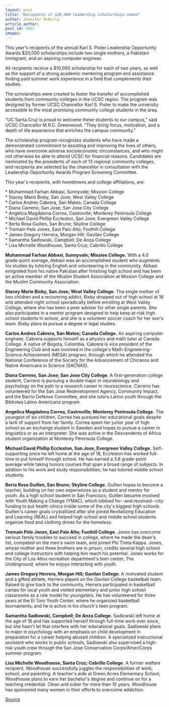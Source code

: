 ```yaml
---
layout: post
title: "Recipients of $20,000 leadership scholarships named"
author: Jennifer McNulty
article_author: 
post_id: 5021
images:
---
```


<p>
  This year's recipients of the annual Karl S. Pister Leadership Opportunity Awards $20,000 scholarships include two single mothers, a Pakistani immigrant, and an aspiring computer engineer.
</p>
<p>
  All recipients receive a $10,000 scholarship for each of two years, as well as the support of a strong academic mentoring program and assistance finding paid summer work experience in a field that complements their studies.<br>
</p>
<p>
  The scholarships were created to foster the transfer of accomplished students from community colleges in the UCSC region. The program was designed by former UCSC Chancellor Karl S. Pister to make the university accessible to the most promising community college students in the area.<br>
</p>
<p>
  "UC Santa Cruz is proud to welcome these students to our campus," said UCSC Chancellor M.R.C. Greenwood. "They bring focus, motivation, and a depth of life experience that enriches the campus community."<br>
</p>
<p>
  The scholarship program recognizes students who have made a demonstrated commitment to assisting and improving the lives of others, who have overcome adverse socioeconomic circumstances, and who might not otherwise be able to attend UCSC for financial reasons. Candidates are nominated by the presidents of each of 13 regional community colleges, and recipients are selected by the chancellor in consultation with the Leadership Opportunity Awards Program Screening Committee.<br>
</p>
<p>
  This year's recipients, with hometowns and college affiliations, are:<br>
</p>
<p>
  * Muhammad Farhan Abbasi, Sunnyvale; Mission College<br>
  * Stacey Marie Bixby, San Jose; West Valley College<br>
  * Carlos Andres Cabrera, San Mateo; Canada College<br>
  * Diana Carreno, San Jose; San Jose City College<br>
  * Angelica Magdalena Correa, Castroville; Monterey Peninsula College<br>
  * Michael David Phillip Eccleston, San Jose; Evergreen Valley College<br>
  * Berta Rosa Guillen, San Bruno; Skyline College<br>
  * Tremain Pele Jones, East Palo Alto; Foothill College<br>
  * James Gregory Herrera, Morgan Hill; Gavilan College<br>
  * Samantha Sadlowski, Campbell; De Anza College<br>
  * Lisa Michelle Woodhouse, Santa Cruz; Cabrillo College
</p>
<p>
  <b>Muhammad Farhan Abbasi, Sunnyvale; Mission College.</b> With a 4.0 grade-point average, Abbasi was an accomplished student who augments his studies by tutoring English and volunteering in the community. Abbasi emigrated from his native Pakistan after finishing high school and has been an active member of the Muslim Student Association at Mission College and the Muslim Community Association.<br>
</p>
<p>
  <b>Stacey Marie Bixby, San Jose; West Valley College.</b> The single mother of two children and a recovering addict, Bixby dropped out of high school at 16 and attended night school sporadically before enrolling at West Valley College, where she has been a peer adviser for other single parents. She also participates in a mentor program designed to help keep at-risk high school students in school, and she is a volunteer soccer coach for her son's team. Bixby plans to pursue a degree in legal studies.
</p>
<p>
  <b>Carlos Andres Cabrera, San Mateo; Canada College.</b> An aspiring computer engineer, Cabrera supports himself as a physics and math tutor at Canada College. A native of Bogota, Colombia, Cabrera is vice president of the Engineering Club and was involved in the college's Math-Engineering-Science Achievement (MESA) program, through which he attended the National Conference of the Society for the Advancement of Chicanos and Native Americans in Science (SACNAS).
</p>
<p>
  <b>Diana Carreno, San Jose; San Jose City College</b>. A first-generation college student, Carreno is pursuing a double major in neurobiology and psychology on the path to a research career in neuroscience. Carreno has volunteered for the San Jose Redevelopment Agency, Community Impact, and the Barrio Defense Committee, and she tutors Latino youth through the Bibliotea Latino Americana program.
</p>
<p>
  <b>Angelica Magdalena Correa, Castroville; Monterey Peninsula College.</b> The youngest of six children, Correa has pursued her educational goals despite a lack of support from her family. Correa spent her junior year of high school as an exchange student in Sweden and hopes to pursue a career in linguistics or as an interpreter. She was active in the Descendents of Africa student organization at Monterey Peninsula College.<br>
</p>
<p>
  <b>Michael David Phillip Eccleston, San Jose; Evergreen Valley College.</b> Self-supporting since he left home at the age of 18, Eccleston has worked full-time to put himself through school. He has earned a 3.8 grade-point average while taking honors courses that span a broad range of subjects. In addition to his work and study responsibilities, he has tutored middle school students.
</p>
<p>
  <b>Berta Rosa Guillen, San Bruno; Skyline College.</b> Guillen hopes to become a teacher, building on her own experiences as a student and mentor for youth. As a high school student in San Francisco, Guillen became involved with Youth Making a Change (YMAC), which lobbied for--and received--city funding to put health clinics inside some of the city's biggest high schools. Guillen's career goals crystallized after she joined Revitalizing Education and Learning (REAL) and helped high school and middle school students organize food and clothing drives for the homeless.
</p>
<p>
  <b>Tremain Pele Jones, East Palo Alto; Foothill College.</b> Jones has overcome serious family troubles to succeed in college, where he made the dean's list, competed on the men's swim team, and joined Phi Theta Kappa. Jones, whose mother and three brothers are in prison, credits several high school and college instructors with helping him reach his potential. Jones works for the City of Los Altos recreation department's teen center, The Underground, where he enjoys interacting with youth.
</p>
<p>
  <b>James Gregory Herrera, Morgan Hill; Gavilan College.</b> A motivated student and a gifted athlete, Herrera played on the Gavilan College basketball team. Raised to give back to the community, Herrera participated in basketball camps for local youth and visited elementary and junior high school classrooms as a role model for youngsters. He has volunteered for three years at the El Toro Youth Center, where he organized basketball tournaments, and he is active in his church's teen program.
</p>
<p>
  <b>Samantha Sadlowski, Campbell; De Anza College.</b> Sadlowski left home at the age of 16 and has supported herself through full-time work ever since, but she hasn't let that interfere with her educational goals. Sadlowski plans to major in psychology with an emphasis on child development in preparation for a career helping abused children. A specialized instructional assistant who works in public schools, Sadlowski also supervised a high-risk youth crew through the San Jose Conservation Corps/AmeriCorps summer program.
</p>
<p>
  <b>Lisa Michelle Woodhouse, Santa Cruz; Cabrillo College.</b> A former welfare recipient, Woodhouse successfully juggles the responsibilities of work, school, and parenting. A teacher's aide at Green Acres Elementary School, Woodhouse plans to earn her bachelor's degree and continue on for a teaching credential. Clean and sober for more than 10 years, Woodhouse has sponsored many women in their efforts to overcome addiction.<br>
</p>
<p><a href="http://www1.ucsc.edu/currents/03-04/09-15/scholars.html" title="Permalink to scholars">Source</a></p>
